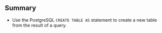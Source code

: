 ## Summary

- Use the PostgreSQL `CREATE TABLE AS` statement to create a new table from the result of a query.